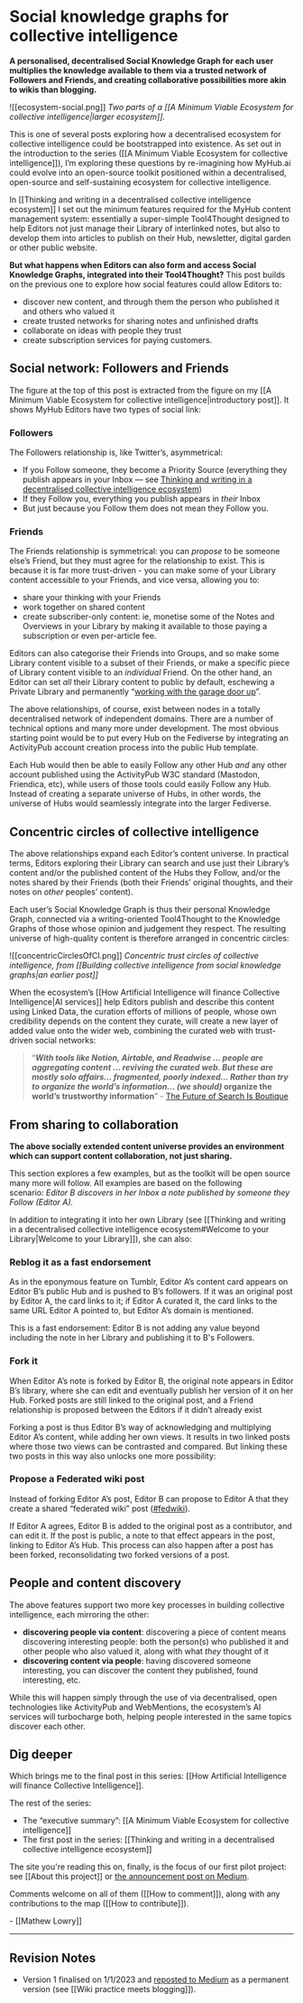 # Social knowledge graphs for collective intelligence

**A personalised, decentralised Social Knowledge Graph for each user multiplies the knowledge available to them via a trusted network of Followers and Friends, and creating collaborative possibilities more akin to wikis than blogging.**

![[ecosystem-social.png]]
*Two parts of a [[A Minimum Viable Ecosystem for collective intelligence|larger ecosystem]].*

This is one of several posts exploring how a decentralised ecosystem for collective intelligence could be bootstrapped into existence. As set out in the introduction to the series ([[A Minimum Viable Ecosystem for collective intelligence]]), I’m exploring these questions by re-imagining how MyHub.ai could evolve into an open-source toolkit positioned within a decentralised, open-source and self-sustaining ecosystem for collective intelligence.

In [[Thinking and writing in a decentralised collective intelligence ecosystem]] I set out the minimum features required for the MyHub content management system: essentially a super-simple Tool4Thought designed to help Editors not just manage their Library of interlinked notes, but also to develop them into articles to publish on their Hub, newsletter, digital garden or other public website.

**But what happens when Editors can also form and access Social Knowledge Graphs, integrated into their Tool4Thought?** This post builds on the previous one to explore how social features could allow Editors to:

- discover new content, and through them the person who published it and others who valued it
- create trusted networks for sharing notes and unfinished drafts
- collaborate on ideas with people they trust
- create subscription services for paying customers.

## Social network: Followers and Friends

The figure at the top of this post is extracted from the figure on my [[A Minimum Viable Ecosystem for collective intelligence|introductory post]]. It shows MyHub Editors have two types of social link:

### Followers

The Followers relationship is, like Twitter’s, asymmetrical:

- If you Follow someone, they become a Priority Source (everything they publish appears in your Inbox — see [Thinking and writing in a decentralised collective intelligence ecosystem](https://mathewlowry.medium.com/thinking-and-writing-in-a-decentralised-collective-intelligence-ecosystem-16dd2b1893cc))
- If they Follow you, everything you publish appears in _their_ Inbox
- But just because you Follow them does not mean they Follow you.

### Friends

The Friends relationship is symmetrical: you can _propose_ to be someone else’s Friend, but they must agree for the relationship to exist. This is because it is far more trust-driven - you can make some of your Library content accessible to your Friends, and vice versa, allowing you to:

- share your thinking with your Friends
- work together on shared content
- create subscriber-only content: ie, monetise some of the Notes and Overviews in your Library by making it available to those paying a subscription or even per-article fee.

Editors can also categorise their Friends into Groups, and so make some Library content visible to a subset of their Friends, or make a specific piece of Library content visible to an _individual_ Friend. On the other hand, an Editor can set _all_ their Library content to public by default, eschewing a Private Library and permanently “[working with the garage door up](https://notes.andymatuschak.org/z21cgR9K3UcQ5a7yPsj2RUim3oM2TzdBByZu)”.

The above relationships, of course, exist between nodes in a totally decentralised network of independent domains. There are a number of technical options and many more under development. The most obvious starting point would be to put every Hub on the Fediverse by integrating an ActivityPub account creation process into the public Hub template.

Each Hub would then be able to easily Follow any other Hub _and_ any other account published using the ActivityPub W3C standard (Mastodon, Friendica, etc), while users of those tools could easily Follow any Hub. Instead of creating a separate universe of Hubs, in other words, the universe of Hubs would seamlessly integrate into the larger Fediverse.

## Concentric circles of collective intelligence

The above relationships expand each Editor’s content universe. In practical terms, Editors exploring their Library can search and use just their Library’s content and/or the published content of the Hubs they Follow, and/or the notes shared by their Friends (both their Friends’ original thoughts, and their notes on _other_ peoples’ content).

Each user’s Social Knowledge Graph is thus their personal Knowledge Graph, connected via a writing-oriented Tool4Thought to the Knowledge Graphs of those whose opinion and judgement they respect. The resulting universe of high-quality content is therefore arranged in concentric circles:

![[concentricCirclesOfCI.png]]
_Concentric trust circles of collective intelligence, from [[Building collective intelligence from social knowledge graphs|an earlier post]]_

When the ecosystem’s [[How Artificial Intelligence will finance Collective Intelligence|AI services]] help Editors publish and describe this content using Linked Data, the curation efforts of millions of people, whose own credibility depends on the content they curate, will create a new layer of added value onto the wider web, combining the curated web with trust-driven social networks:

>“***With tools like Notion, Airtable, and Readwise … people are aggregating content … reviving the curated web. But these are mostly solo affairs… fragmented, poorly indexed… Rather than try to organize the world’s information… (we should)* organize the world’s trustworthy information**” - [The Future of Search Is Boutique](https://future.com/the-future-of-search-is-boutique/?mkt_tok=MzgyLUpaQi03OTgAAAGEPjuppI8L9CFq6RP-_zW0-4q9gO5twAjQgJaGvO8w3JN5przTVmD6cB9fPqr-pntXtjB0TQKjq-cAOk-x4i7A2wzo5cf7REpCVeJfqLfE8wmg)

## From sharing to collaboration

**The above socially extended content universe provides an environment which can support content collaboration, not just sharing.**

This section explores a few examples, but as the toolkit will be open source many more will follow. All examples are based on the following scenario: _Editor B discovers in her Inbox a note published by someone they Follow (Editor A)._ 

In addition to integrating it into her own Library (see [[Thinking and writing in a decentralised collective intelligence ecosystem#Welcome to your Library|Welcome to your Library]]), she can also:

### Reblog it as a fast endorsement

As in the eponymous feature on Tumblr, Editor A’s content card appears on Editor B’s public Hub and is pushed to B’s followers. If it was an original post by Editor A, the card links to it; if Editor A curated it, the card links to the same URL Editor A pointed to, but Editor A’s domain is mentioned.

This is a fast endorsement: Editor B is not adding any value beyond including the note in her Library and publishing it to B's Followers.

### Fork it

When Editor A’s note is forked by Editor B, the original note appears in Editor B’s library, where she can edit and eventually publish her version of it on her Hub. Forked posts are still linked to the original post, and a Friend relationship is proposed between the Editors if it didn’t already exist

Forking a post is thus Editor B’s way of acknowledging and multiplying Editor A’s content, while adding her own views. It results in two linked posts where those two views can be contrasted and compared. But linking these two posts in this way also unlocks one more possibility:

### Propose a Federated wiki post

Instead of forking Editor A’s post, Editor B can propose to Editor A that they create a shared “federated wiki” post ([#fedwiki](https://myhub.ai/@mathewlowry/?quality=all&tags=fedwiki&timeframe=anytime&types=like&types=do&types=think)).

If Editor A agrees, Editor B is added to the original post as a contributor, and can edit it. If the post is public, a note to that effect appears in the post, linking to Editor A’s Hub. This process can also happen after a post has been forked, reconsolidating two forked versions of a post.

## People and content discovery

The above features support two more key processes in building collective intelligence, each mirroring the other:

- **discovering people via content**: discovering a piece of content means discovering interesting people: both the person(s) who published it and other people who also valued it, along with what _they_ thought of it
- **discovering content via people**: having discovered someone interesting, you can discover the content they published, found interesting, etc.

While this will happen simply through the use of via decentralised, open technologies like ActivityPub and WebMentions, the ecosystem’s AI services will turbocharge both, helping people interested in the same topics discover each other.

## Dig deeper

Which brings me to the final post in this series: [[How Artificial Intelligence will finance Collective Intelligence]]. 

The rest of the series:

- The “executive summary”: [[A Minimum Viable Ecosystem for collective intelligence]]
- The first post in the series: [[Thinking and writing in a decentralised collective intelligence ecosystem]]

The site you're reading this on, finally, is the focus of our first pilot project: see [[About this project]] or [the announcement post on Medium](https://mathewlowry.medium.com/mapping-tools4thought-using-collective-intelligence-tools-9b5cd00a6309).

Comments welcome on all of them ([[How to comment]]), along with any contributions to the map ([[How to contribute]]).

  \- [[Mathew Lowry]]
  
---

## Revision Notes

* Version 1 finalised on 1/1/2023 and [reposted to Medium](https://mathewlowry.medium.com/social-knowledge-graphs-for-collective-intelligence-75c436889320) as a permanent version (see [[Wiki practice meets blogging]]).
